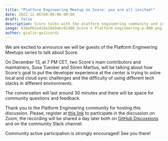```yaml
---
title: "Platform Engineering Meetup on Score: you are all invited!"
date: 2022-12-06T00:00:00-00:00
draft: false
description: Score talks with the platform engineering community and introduces two of its main contributors and maintainers and goes deep diving on the reasons for its creation.
image: 638e0b2a416e20e9abc02486_Score x Platform engineering-p-800.png
author: giulia-guizzardi
---
```


We are excited to announce we will be guests of the Platform Engineering Meetups series to talk about Score.

On December 13, at 7 PM CET, two Score's main contributors and maintainers, Susa Tuenker and Sören Martius, will be talking about how Score's goal to put the developer experience at the center is trying to solve local and cloud sync challenges and the difficulty of using different tech stacks in different environments. 

The conversation will last around 30 minutes and there will be space for community questions and feedback. 

Thank you to the Platform Engineering community for hosting this discussion. Please, register at [this link](https://www.linkedin.com/events/oneyamltorulethemall-andprevent7000492721220030464/about/) to participate in the discussion on Zoom, the recording will be shared a day later both on [GitHub Discussions](https://github.com/score-spec/spec/discussions) and on the community Slack channel.

Community active participation is strongly encouraged! See you there!